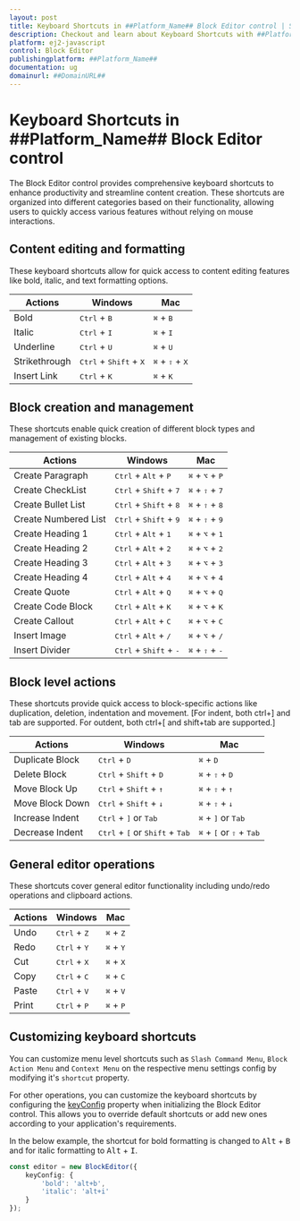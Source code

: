 ```yaml
---
layout: post
title: Keyboard Shortcuts in ##Platform_Name## Block Editor control | Syncfusion
description: Checkout and learn about Keyboard Shortcuts with ##Platform_Name## Block Editor control of Syncfusion Essential JS 2 and more.
platform: ej2-javascript
control: Block Editor
publishingplatform: ##Platform_Name##
documentation: ug
domainurl: ##DomainURL##
---
```


# Keyboard Shortcuts in ##Platform_Name## Block Editor control

The Block Editor control provides comprehensive keyboard shortcuts to enhance productivity and streamline content creation. These shortcuts are organized into different categories based on their functionality, allowing users to quickly access various features without relying on mouse interactions.

## Content editing and formatting

These keyboard shortcuts allow for quick access to content editing features like bold, italic, and text formatting options.

| Actions | Windows | Mac |
|---------|---------|-----|
| Bold | <kbd>Ctrl</kbd> + <kbd>B</kbd> | <kbd>⌘</kbd> + <kbd>B</kbd> |
| Italic | <kbd>Ctrl</kbd> + <kbd>I</kbd> | <kbd>⌘</kbd> + <kbd>I</kbd> |
| Underline | <kbd>Ctrl</kbd> + <kbd>U</kbd> | <kbd>⌘</kbd> + <kbd>U</kbd> |
| Strikethrough | <kbd>Ctrl</kbd> + <kbd>Shift</kbd> + <kbd>X</kbd> | <kbd>⌘</kbd> + <kbd>⇧</kbd> + <kbd>X</kbd> |
| Insert Link | <kbd>Ctrl</kbd> + <kbd>K</kbd> | <kbd>⌘</kbd> + <kbd>K</kbd> |

## Block creation and management

These shortcuts enable quick creation of different block types and management of existing blocks.

| Actions | Windows | Mac |
|---------|---------|-----|
| Create Paragraph | <kbd>Ctrl</kbd> + <kbd>Alt</kbd> + <kbd>P</kbd> | <kbd>⌘</kbd> + <kbd>⌥</kbd> + <kbd>P</kbd> |
| Create CheckList | <kbd>Ctrl</kbd> + <kbd>Shift</kbd> + <kbd>7</kbd> | <kbd>⌘</kbd> + <kbd>⇧</kbd> + <kbd>7</kbd> |
| Create Bullet List | <kbd>Ctrl</kbd> + <kbd>Shift</kbd> + <kbd>8</kbd> | <kbd>⌘</kbd> + <kbd>⇧</kbd> + <kbd>8</kbd> |
| Create Numbered List | <kbd>Ctrl</kbd> + <kbd>Shift</kbd> + <kbd>9</kbd> | <kbd>⌘</kbd> + <kbd>⇧</kbd> + <kbd>9</kbd> |
| Create Heading 1 | <kbd>Ctrl</kbd> + <kbd>Alt</kbd> + <kbd>1</kbd> | <kbd>⌘</kbd> + <kbd>⌥</kbd> + <kbd>1</kbd> |
| Create Heading 2 | <kbd>Ctrl</kbd> + <kbd>Alt</kbd> + <kbd>2</kbd> | <kbd>⌘</kbd> + <kbd>⌥</kbd> + <kbd>2</kbd> |
| Create Heading 3 | <kbd>Ctrl</kbd> + <kbd>Alt</kbd> + <kbd>3</kbd> | <kbd>⌘</kbd> + <kbd>⌥</kbd> + <kbd>3</kbd> |
| Create Heading 4 | <kbd>Ctrl</kbd> + <kbd>Alt</kbd> + <kbd>4</kbd> | <kbd>⌘</kbd> + <kbd>⌥</kbd> + <kbd>4</kbd> |
| Create Quote | <kbd>Ctrl</kbd> + <kbd>Alt</kbd> + <kbd>Q</kbd> | <kbd>⌘</kbd> + <kbd>⌥</kbd> + <kbd>Q</kbd> |
| Create Code Block | <kbd>Ctrl</kbd> + <kbd>Alt</kbd> + <kbd>K</kbd> | <kbd>⌘</kbd> + <kbd>⌥</kbd> + <kbd>K</kbd> |
| Create Callout | <kbd>Ctrl</kbd> + <kbd>Alt</kbd> + <kbd>C</kbd> | <kbd>⌘</kbd> + <kbd>⌥</kbd> + <kbd>C</kbd> |
| Insert Image | <kbd>Ctrl</kbd> + <kbd>Alt</kbd> + <kbd>/</kbd> | <kbd>⌘</kbd> + <kbd>⌥</kbd> + <kbd>/</kbd> |
| Insert Divider | <kbd>Ctrl</kbd> + <kbd>Shift</kbd> + <kbd>-</kbd> |<kbd>⌘</kbd> + <kbd>⇧</kbd> + <kbd>-</kbd> |

## Block level actions

These shortcuts provide quick access to block-specific actions like duplication, deletion, indentation and movement.
[For indent, both ctrl+] and tab are supported. For outdent, both ctrl+[ and shift+tab are supported.]

| Actions | Windows | Mac |
|---------|---------|-----|
| Duplicate Block | <kbd>Ctrl</kbd> + <kbd>D</kbd> | <kbd>⌘</kbd> + <kbd>D</kbd> |
| Delete Block | <kbd>Ctrl</kbd> + <kbd>Shift</kbd> + <kbd>D</kbd> | <kbd>⌘</kbd> + <kbd>⇧</kbd> + <kbd>D</kbd> |
| Move Block Up | <kbd>Ctrl</kbd> + <kbd>Shift</kbd> + <kbd>↑</kbd> | <kbd>⌘</kbd> + <kbd>⇧</kbd> + <kbd>↑</kbd> |
| Move Block Down | <kbd>Ctrl</kbd> + <kbd>Shift</kbd> + <kbd>↓</kbd> | <kbd>⌘</kbd> + <kbd>⇧</kbd> + <kbd>↓</kbd> |
| Increase Indent | <kbd>Ctrl</kbd> + <kbd>]</kbd> or <kbd>Tab</kbd> | <kbd>⌘</kbd> + <kbd>]</kbd> or <kbd>Tab</kbd> |
| Decrease Indent | <kbd>Ctrl</kbd> + <kbd>[</kbd> or <kbd>Shift</kbd> + <kbd>Tab</kbd> | <kbd>⌘</kbd> + <kbd>[</kbd> or <kbd>⇧</kbd> + <kbd>Tab</kbd> |

## General editor operations

These shortcuts cover general editor functionality including undo/redo operations and clipboard actions.

| Actions | Windows | Mac |
|---------|---------|-----|
| Undo | <kbd>Ctrl</kbd> + <kbd>Z</kbd> | <kbd>⌘</kbd> + <kbd>Z</kbd> |
| Redo | <kbd>Ctrl</kbd> + <kbd>Y</kbd> | <kbd>⌘</kbd> + <kbd>Y</kbd> |
| Cut | <kbd>Ctrl</kbd> + <kbd>X</kbd> | <kbd>⌘</kbd> + <kbd>X</kbd> |
| Copy | <kbd>Ctrl</kbd> + <kbd>C</kbd> | <kbd>⌘</kbd> + <kbd>C</kbd> |
| Paste | <kbd>Ctrl</kbd> + <kbd>V</kbd> | <kbd>⌘</kbd> + <kbd>V</kbd> |
| Print | <kbd>Ctrl</kbd> + <kbd>P</kbd> | <kbd>⌘</kbd> + <kbd>P</kbd> |

## Customizing keyboard shortcuts

You can customize menu level shortcuts such as `Slash Command Menu`, `Block Action Menu` and `Context Menu` on the respective menu settings config by modifying it's `shortcut` property.

For other operations, you can customize the keyboard shortcuts by configuring the [keyConfig](../api/blockeditor/#keyconfig) property when initializing the Block Editor control. This allows you to override default shortcuts or add new ones according to your application's requirements.

In the below example, the shortcut for bold formatting is changed to <kbd>Alt</kbd> + <kbd>B</kbd> and for italic formatting to <kbd>Alt</kbd> + <kbd>I</kbd>.

```typescript
const editor = new BlockEditor({
    keyConfig: {
        'bold': 'alt+b',
        'italic': 'alt+i'
    }
});
```